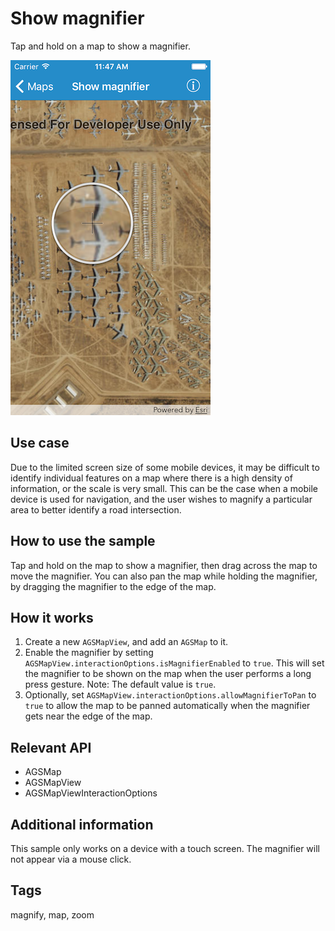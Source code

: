 # Show magnifier

Tap and hold on a map to show a magnifier.

![Image of show magnifier](show-magnifier.png)

## Use case

Due to the limited screen size of some mobile devices, it may be difficult to identify individual features on a map where there is a high density of information, or the scale is very small. This can be the case when a mobile device is used for navigation, and the user wishes to magnify a particular area to better identify a road intersection.

## How to use the sample

Tap and hold on the map to show a magnifier, then drag across the map to move the magnifier. You can also pan the map while holding the magnifier, by dragging the magnifier to the edge of the map.

## How it works

1. Create a new `AGSMapView`, and add an `AGSMap` to it.
2. Enable the magnifier by setting `AGSMapView.interactionOptions.isMagnifierEnabled` to `true`. This will set the magnifier to be shown on the map when the user performs a long press gesture. Note: The default value is `true`.
3. Optionally, set `AGSMapView.interactionOptions.allowMagnifierToPan` to `true` to allow the map to be panned automatically when the magnifier gets near the edge of the map.

## Relevant API

* AGSMap
* AGSMapView
* AGSMapViewInteractionOptions

## Additional information

This sample only works on a device with a touch screen. The magnifier will not appear via a mouse click.

## Tags

magnify, map, zoom
